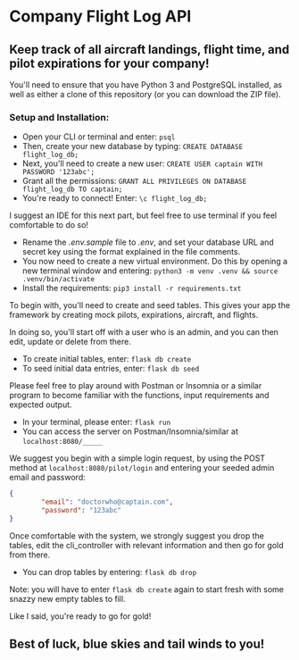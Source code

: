# Company Flight Log API

## Keep track of all aircraft landings, flight time, and pilot expirations for your company!

You'll need to ensure that you have Python 3 and PostgreSQL installed, as well as either a clone of this repository (or you can download the ZIP file).

### Setup and Installation: 
- Open your CLI or terminal and enter: `psql`
- Then, create your new database by typing: `CREATE DATABASE flight_log_db;`
- Next, you'll need to create a new user: `CREATE USER captain WITH PASSWORD '123abc';`
- Grant all the permissions: `GRANT ALL PRIVILEGES ON DATABASE flight_log_db TO captain;`
- You're ready to connect! Enter: `\c flight_log_db;`

I suggest an IDE for this next part, but feel free to use terminal if you feel comfortable to do so!

- Rename the *.env.sample* file to *.env*, and set your database URL and secret key using the format explained in the file comments.
- You now need to create a new virtual environment. Do this by opening a new terminal window and entering: `python3 -m venv .venv && source .venv/bin/activate`
- Install the requirements: `pip3 install -r requirements.txt`

To begin with, you'll need to create and seed tables. This gives your app the framework by creating mock pilots, expirations, aircraft, and flights. 

In doing so, you'll start off with a user who is an admin, and you can then edit, update or delete from there. 

- To create initial tables, enter: `flask db create`
- To seed initial data entries, enter: `flask db seed`

Please feel free to play around with Postman or Insomnia or a similar program to become familiar with the functions, input requirements and expected output. 

- In your terminal, please enter: `flask run`
- You can access the server on Postman/Insomnia/similar at `localhost:8080/_____` 

We suggest you begin with a simple login request, by using the POST method at `localhost:8080/pilot/login` and entering your seeded admin email and password:

``` json
{
        "email": "doctorwho@captain.com",
        "password": "123abc"
}
```

Once comfortable with the system, we strongly suggest you drop the tables, edit the cli_controller with relevant information and then go for gold from there.

- You can drop tables by entering: `flask db drop`

Note: you will have to enter `flask db create` again to start fresh with some snazzy new empty tables to fill.

Like I said, you're ready to go for gold!

## Best of luck, blue skies and tail winds to you!